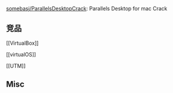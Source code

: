 







[somebasj/ParallelsDesktopCrack](https://github.com/somebasj/ParallelsDesktopCrack): Parallels Desktop for mac Crack


## 竞品

[[VirtualBox]]

[[virtualOS]]

[[UTM]]



## Misc






